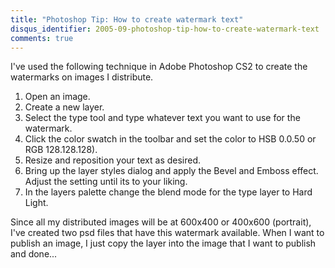 ```yaml
---
title: "Photoshop Tip: How to create watermark text"
disqus_identifier: 2005-09-photoshop-tip-how-to-create-watermark-text
comments: true
---
```


I've used the following technique in Adobe Photoshop CS2 to create the watermarks on images I distribute.

1. Open an image.
2. Create a new layer.
3. Select the type tool and type whatever text you want to use for the watermark.
4. Click the color swatch in the toolbar and set the color to HSB 0.0.50 or RGB 128.128.128).
5. Resize and reposition your text as desired.
6. Bring up the layer styles dialog and apply the Bevel and Emboss effect. Adjust the setting until its to your liking.
7. In the layers palette change the blend mode for the type layer to Hard Light.

Since all my distributed images will be at 600x400 or 400x600 (portrait), I've created two psd files that have this watermark available. When I want to publish an image, I just copy the layer into the image that I want to publish and done...
